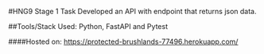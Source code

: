 #HNG9 Stage 1 Task
Developed an API with endpoint that returns json data.

##Tools/Stack Used:
Python, FastAPI and Pytest

####Hosted on: 
https://protected-brushlands-77496.herokuapp.com/
